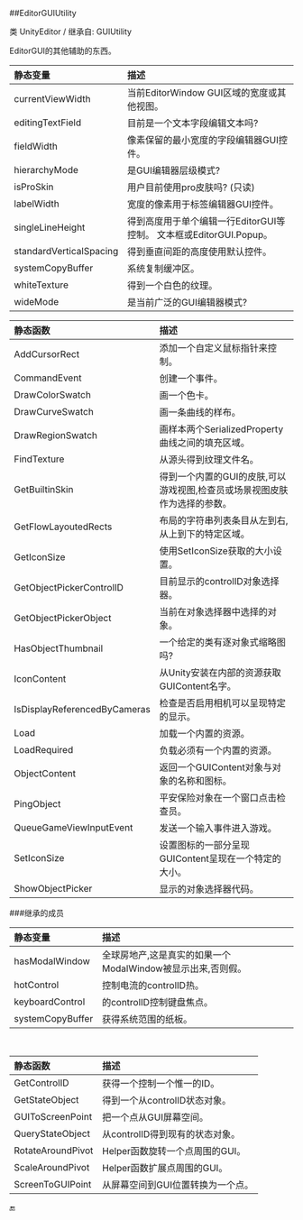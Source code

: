 ##EditorGUIUtility


类 UnityEditor / 继承自: GUIUtility

EditorGUI的其他辅助的东西。



|静态变量|描述|
|:--|:--|
|currentViewWidth|当前EditorWindow GUI区域的宽度或其他视图。|
|editingTextField|目前是一个文本字段编辑文本吗?|
|fieldWidth|像素保留的最小宽度的字段编辑器GUI控件。|
|hierarchyMode|是GUI编辑器层级模式?|
|isProSkin|用户目前使用pro皮肤吗? (只读)|
|labelWidth|宽度的像素用于标签编辑器GUI控件。|
|singleLineHeight|得到高度用于单个编辑一行EditorGUI等控制。 文本框或EditorGUI.Popup。|
|standardVerticalSpacing|得到垂直间距的高度使用默认控件。|
|systemCopyBuffer|系统复制缓冲区。|
|whiteTexture|得到一个白色的纹理。|
|wideMode|是当前广泛的GUI编辑器模式?|



|静态函数|描述|
|:--|:--|
|AddCursorRect|添加一个自定义鼠标指针来控制。|
|CommandEvent|创建一个事件。|
|DrawColorSwatch|画一个色卡。|
|DrawCurveSwatch|画一条曲线的样布。|
|DrawRegionSwatch|画样本两个SerializedProperty曲线之间的填充区域。|
|FindTexture|从源头得到纹理文件名。|
|GetBuiltinSkin|得到一个内置的GUI的皮肤,可以游戏视图,检查员或场景视图皮肤作为选择的参数。|
|GetFlowLayoutedRects|布局的字符串列表条目从左到右,从上到下的特定区域。|
|GetIconSize|使用SetIconSize获取的大小设置。|
|GetObjectPickerControlID|目前显示的controlID对象选择器。|
|GetObjectPickerObject|	当前在对象选择器中选择的对象。|
|HasObjectThumbnail|一个给定的类有逐对象式缩略图吗?|
|IconContent|从Unity安装在内部的资源获取GUIContent名字。|
|IsDisplayReferencedByCameras|检查是否启用相机可以呈现特定的显示。|
|Load|加载一个内置的资源。|
|LoadRequired|负载必须有一个内置的资源。|
|ObjectContent|返回一个GUIContent对象与对象的名称和图标。|
|PingObject|平安保险对象在一个窗口点击检查员。|
|QueueGameViewInputEvent|发送一个输入事件进入游戏。|
|SetIconSize|设置图标的一部分呈现GUIContent呈现在一个特定的大小。|
|ShowObjectPicker|显示的对象选择器代码。|




###继承的成员
	
|静态变量	|描述|
|:--|:--|
|hasModalWindow|全球房地产,这是真实的如果一个ModalWindow被显示出来,否则假。|
|hotControl|控制电流的controlID热。|
|keyboardControl|的controlID控制键盘焦点。|
|systemCopyBuffer|获得系统范围的纸板。|

&emsp;

|静态函数|描述|
|:--|:--|
|GetControlID|获得一个控制一个惟一的ID。|
|GetStateObject|得到一个从controlID状态对象。|
|GUIToScreenPoint|把一个点从GUI屏幕空间。|
|QueryStateObject|从controlID得到现有的状态对象。|
|RotateAroundPivot|Helper函数旋转一个点周围的GUI。|
|ScaleAroundPivot|Helper函数扩展点周围的GUI。|
|ScreenToGUIPoint|从屏幕空间到GUI位置转换为一个点。|



🔚